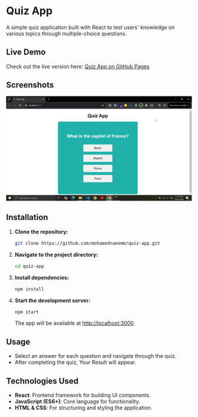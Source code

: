 # Quiz App

A simple quiz application built with React to test users' knowledge on various topics through multiple-choice questions.

## Live Demo

Check out the live version here: [Quiz App on GitHub Pages](https://mohamednaeemm.github.io/quiz-app)


## Screenshots

![Quiz App Screenshot](screen.png)

## Installation

1. **Clone the repository:**

   ```bash
   git clone https://github.com/mohamednaeemm/quiz-app.git
   ```

2. **Navigate to the project directory:**

   ```bash
   cd quiz-app
   ```

3. **Install dependencies:**

   ```bash
   npm install
   ```

4. **Start the development server:**

   ```bash
   npm start
   ```

   The app will be available at [http://localhost:3000](http://localhost:3000).

## Usage

- Select an answer for each question and navigate through the quiz.
- After completing the quiz, Your Result will appear.

## Technologies Used

- **React**: Frontend framework for building UI components.
- **JavaScript (ES6+)**: Core language for functionality.
- **HTML & CSS**: For structuring and styling the application.